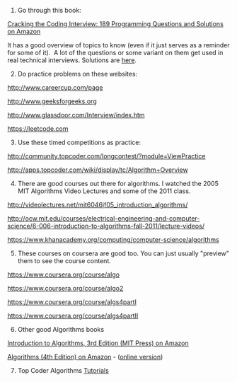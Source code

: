 1. Go through this book:

<a href="https://www.amazon.com/gp/product/0984782850/">Cracking the Coding Interview: 189 Programming Questions and Solutions on Amazon</a>

It has a good overview of topics to know (even if it just serves as a reminder for some of it).&nbsp; A lot of the questions or some variant on them get used in real technical interviews. Solutions are <a href="https://github.com/gaylemcd/ctci">here</a>.

2) Do practice problems on these websites:

<a href="http://www.careercup.com/page" target="_blank">http://www.careercup.com/page</a>

<a href="http://www.geeksforgeeks.org/" target="_blank">http://www.geeksforgeeks.org</a>

<a href="http://www.glassdoor.com/Interview/index.htm" target="_blank">http://www.glassdoor.com/Interview/index.htm</a>

<a href="https://leetcode.com/">https://leetcode.com</a>

3) Use&nbsp;these timed competitions as practice:

<a href="http://community.topcoder.com/longcontest/?module=ViewPractice" target="_blank">http://community.topcoder.com/longcontest/?module=ViewPractice</a>

<a href="http://apps.topcoder.com/wiki/display/tc/Algorithm+Overview" target="_blank">http://apps.topcoder.com/wiki/display/tc/Algorithm+Overview</a>

4) There are good courses out there for algorithms. I watched the 2005 MIT Algorithms Video Lectures and some of the 2011 class.

<a href="http://videolectures.net/mit6046jf05_introduction_algorithms/" target="_blank">http://videolectures.net/mit6046jf05_introduction_algorithms/</a>

<a href="http://ocw.mit.edu/courses/electrical-engineering-and-computer-science/6-006-introduction-to-algorithms-fall-2011/lecture-videos/" target="_blank">http://ocw.mit.edu/courses/electrical-engineering-and-computer-science/6-006-introduction-to-algorithms-fall-2011/lecture-videos/</a>

<a title="https://www.khanacademy.org/computing/computer-science/algorithms" href="https://www.khanacademy.org/computing/computer-science/algorithms">https://www.khanacademy.org/computing/computer-science/algorithms</a>

5) These courses on coursera are good too.
You can just usually "preview" them to see the course content.

<a href="https://www.coursera.org/course/algo" target="_blank">https://www.coursera.org/course/algo</a>

<a href="https://www.coursera.org/course/algo2" target="_blank">https://www.coursera.org/course/algo2</a>

<a href="https://www.coursera.org/course/algs4partI" target="_blank">https://www.coursera.org/course/algs4partI</a>

<a href="https://www.coursera.org/course/algs4partII" target="_blank">https://www.coursera.org/course/algs4partII</a></div>

6) Other good Algorithms books

<a href="https://www.amazon.com/gp/product/0262033844/">Introduction to Algorithms, 3rd Edition (MIT Press) on Amazon</a>

<a href="https://www.amazon.com/gp/product/032157351X/">Algorithms (4th Edition) on Amazon</a>&nbsp;- (<a href="http://algs4.cs.princeton.edu/home/">online version</a>)

7) Top Coder Algorithms <a href="https://www.topcoder.com/community/data-science/data-science-tutorials/">Tutorials</a>
